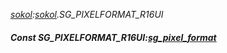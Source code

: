 _[sokol](../../modules/sokol/sokol-module.md):[sokol](../../modules/sokol/sokol-module.md).SG\_PIXELFORMAT\_R16UI_
##### Const SG\_PIXELFORMAT\_R16UI:[sg_pixel_format](../../modules/sokol/sokol-sg_pixel_format.md)
